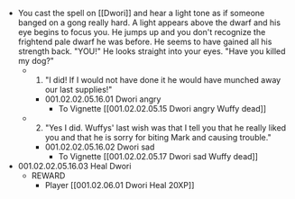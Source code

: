 - You cast the spell on [[Dwori]] and hear a light tone as if someone banged on a gong really hard. A light appears above the dwarf and his eye begins to focus you. He jumps up and you don't recognize the frightend pale dwarf he was before. He seems to have gained all his strength back. "YOU!" He looks straight into your eyes. "Have you killed my dog?"
	- 1. "I did! If I would not have done it he would have munched away our last supplies!"
		- 001.02.02.05.16.01 Dwori angry
			- To Vignette [[001.02.02.05.15 Dwori angry Wuffy dead]]
	- 2. "Yes I did. Wuffys' last wish was that I tell you that he really liked you and that he is sorry for biting Mark and causing trouble."
		- 001.02.02.05.16.02 Dwori sad
			- To Vignette [[001.02.02.05.17 Dwori sad Wuffy dead]]
- 001.02.02.05.16.03 Heal Dwori
	- REWARD
		- Player [[001.02.06.01 Dwori Heal 20XP]]